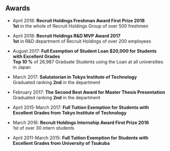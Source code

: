 ## Awards
- April 2018: __Recruit Holdings Freshman Award First Prize 2018__  
__1st__ in the whole of Recruit Holdings Group of over 500 freshmen

- April 2018: __Recruit Holdings R&D MVP Award 2017__  
__1st__ in R&D department of Recruit Holdings of over 200 employees

- August 2017: __Full Exemption of Student Loan $20,000 for Students with Excellent Grades__  
__Top 10 %__ of 26,987 Graduate Students using the Loan at all universities in Japan

- March 2017: __Salutatorian in Tokyo Institute of Technology__  
Graduated ranking __2nd__ in the department 

- February 2017: __The Second Best Award for Master Thesis Presentation__  
Graduated ranking __2nd__ in the department 

- April 2015\-March 2017: __Full Tuition Exemption for Students with Excellent Grades from Tokyo Institute of Technology__  

- March 2016: __Recruit Holdings Internship Award First Prize 2016__   
1st of over 30 intern students

- April 2011\-March 2015: __Full Tuition Exemption for Students with Excellent Grades from University of Tsukuba__  
